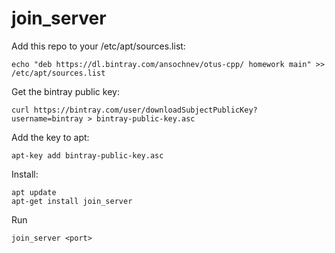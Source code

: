 # join_server

Add this repo to your /etc/apt/sources.list:
```
echo "deb https://dl.bintray.com/ansochnev/otus-cpp/ homework main" >> /etc/apt/sources.list
```

Get the bintray public key:
```
curl https://bintray.com/user/downloadSubjectPublicKey?username=bintray > bintray-public-key.asc
```

Add the key to apt:
```
apt-key add bintray-public-key.asc
```

Install:
```
apt update
apt-get install join_server
```

Run
```
join_server <port>
```
